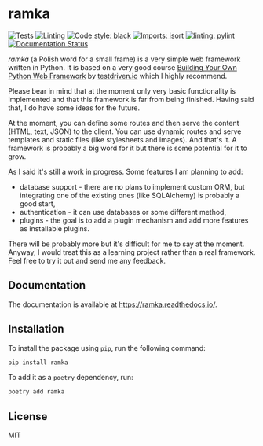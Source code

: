 # ramka

[![Tests](https://github.com/mateuszcisek/ramka/actions/workflows/tests.yaml/badge.svg)](https://github.com/mateuszcisek/ramka/actions/workflows/tests.yaml)
[![Linting](https://github.com/mateuszcisek/ramka/actions/workflows/linting.yaml/badge.svg)](https://github.com/mateuszcisek/ramka/actions/workflows/linting.yaml)
[![Code style: black](https://img.shields.io/badge/code%20style-black-000000.svg)](https://github.com/psf/black)
[![Imports: isort](https://img.shields.io/badge/%20imports-isort-%231674b1?style=flat&labelColor=ef8336)](https://pycqa.github.io/isort/)
[![linting: pylint](https://img.shields.io/badge/linting-pylint-yellowgreen)](https://github.com/PyCQA/pylint)
[![Documentation Status](https://readthedocs.org/projects/ramka/badge/?version=latest)](https://ramka.readthedocs.io/en/latest/?badge=latest)


*ramka* (a Polish word for a small frame) is a very simple web framework written
in Python. It is based on a very good course 
[Building Your Own Python Web Framework](https://testdriven.io/courses/python-web-framework/)
by [testdriven.io](https://testdriven.io/) which I highly recommend.

Please bear in mind that at the moment only very basic functionality is
implemented and that this framework is far from being finished. Having said
that, I do have some ideas for the future.

At the moment, you can define some routes and then serve the content (HTML,
text, JSON) to the client. You can use dynamic routes and serve templates and
static files (like stylesheets and images). And that's it. A framework is
probably a big word for it but there is some potential for it to grow.

As I said it's still a work in progress. Some features I am planning to add:

* database support - there are no plans to implement custom ORM, but integrating
  one of the existing ones (like SQLAlchemy) is probably a good start,
* authentication - it can use databases or some different method,
* plugins - the goal is to add a plugin mechanism and add more features as
  installable plugins.

There will be probably more but it's difficult for me to say at the moment.
Anyway, I would treat this as a learning project rather than a real framework.
Feel free to try it out and send me any feedback.

## Documentation

The documentation is available at https://ramka.readthedocs.io/.

## Installation

To install the package using `pip`, run the following command:

```bash
pip install ramka
```

To add it as a `poetry` dependency, run:

```bash
poetry add ramka
```

## License

MIT
